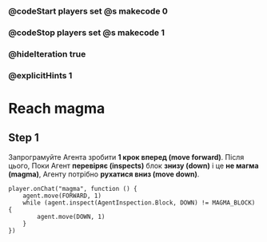 ### @codeStart players set @s makecode 0
### @codeStop players set @s makecode 1

### @hideIteration true 
### @explicitHints 1


# Reach magma

## Step 1
Запрограмуйте Агента зробити **1 крок вперед (move forward)**. Після цього, Поки Агент **перевіряє (inspects)** блок **знизу (down)** і це **не магма (magma)**, Агенту потрібно **рухатися вниз (move down)**.


```ghost
player.onChat("magma", function () {
    agent.move(FORWARD, 1)
    while (agent.inspect(AgentInspection.Block, DOWN) != MAGMA_BLOCK) {
        agent.move(DOWN, 1)
    }
})
```

